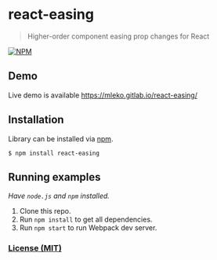 # react-easing
> Higher-order component easing prop changes for React

[![NPM](https://nodei.co/npm/react-easing.png?compact=true)](https://nodei.co/npm/react-easing/)

## Demo

Live demo is available https://mleko.gitlab.io/react-easing/

## Installation

Library can be installed via [npm](https://www.npmjs.com/package/react-easing).

```
$ npm install react-easing
```

## Running examples

  *Have `node.js` and `npm` installed.*

 1. Clone this repo.
 2. Run `npm install` to get all dependencies.
 3. Run `npm start` to run Webpack dev server.


### [License (MIT)](LICENSE.md)
